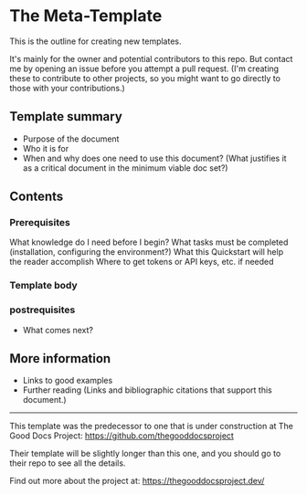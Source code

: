 # The Meta-Template


This is the outline for creating new templates. 

It's mainly for the owner and potential contributors to this repo. But contact me by opening an issue before you attempt a pull request. (I'm creating these to contribute to other projects, so you might want to go directly to those with your contributions.)


## Template summary 

* Purpose of the document 
* Who it is for
* When and why does one need to use this document? (What justifies it as a critical document in the minimum viable doc set?)

## Contents 

### Prerequisites

What knowledge do I need before I begin?
What tasks must be completed (installation, configuring the environment?)
What this Quickstart will help the reader accomplish
Where to get tokens or API keys, etc. if needed

### Template body 

<depends on the document type>

### postrequisites 

* What comes next?

## More information

* Links to good examples
* Further reading (Links and bibliographic citations that support this document.)

-----

This template was the predecessor to one that is under construction at The Good Docs Project: 
https://github.com/thegooddocsproject

Their template will be slightly longer than this one, and you should go to their repo to see all the details. 

Find out more about the project at: https://thegooddocsproject.dev/
